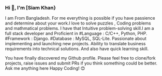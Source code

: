 ### Hi 👋, I'm [Siam Khan}
I am From Bangladesh. For me everything is possible if you have passience and determine about your work.I love to solve puzzles , Coding problems and mathmatical problems. I have that Intuitive problem-solving skill.I am a full stack developer and Proficient in #Language : C/C++, Python, PHP. #Framework : Django. #Database : MySQL, SQL-Lite. Passionate about implementing and launching new projects. Ability to translate business requirements into technical solutions. And also have quick learning skill.

You have finally discovered my Github profile.
Please feel free to clone/fork projects, raise issues and submit PRs if you think something could be better.
Ask me anything here
Happy Coding! 😊

<!--
**siammahfuz/siammahfuz** is a ✨ _special_ ✨ repository because its `README.md` (this file) appears on your GitHub profile.

Here are some ideas to get you started:

- 🔭 I’m currently working on Freelancer, Fiverr, Facebook, CPAGrip
- 🌱 I’m currently learning Advanced Android Application Development with Java and PHP Backend, Web Development
- 💬 Ask me about  Html, CSS, C/C++ and Competitive programming problems
- 📫 How to reach me: ksiam3409@gmail.com
- ⚡ Fun fact: I love to coding with my partner
   💬 Programming Lang:
C C++ Java

💬 Web Prorgamming Skills:
HTML5 CSS3 Bootstrap Bootstrap PHP

💬 Database Skill:
MySQL SQLite
💬 Some of the technologies, I have worked with:
Git GitHub Linux Java Spring Visual Studio Code Tor

💬 Mobile Projects:
   
Spotify Stream

🎮 To have fun and spend time...
-->
